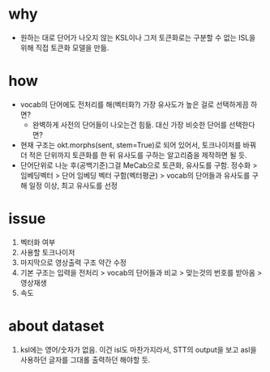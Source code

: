 # why
- 원하는 대로 단어가 나오지 않는 KSL이나 그저 토큰화로는 구분할 수 없는 ISL을 위해 직접 토큰화 모델을 만듦.

# how
- vocab의 단어에도 전처리를 해(벡터화?) 가장 유사도가 높은 걸로 선택하게끔 하면?
  - 완벽하게 사전의 단어들이 나오는건 힘듦. 대신 가장 비슷한 단어를 선택한다면?
- 현재 구조는 okt.morphs(sent, stem=True)로 되어 있어서, 토크나이저를 바꿔 더 적은 단위까지 토큰화를 한 뒤 유사도를 구하는 알고리즘을 제작하면 될 듯. 
- 단어단위로 나눈 후(공백기준)그걸 MeCab으로 토큰화, 유사도를 구함. 정수화 > 임베딩벡터 > 단어 임베딩 벡터 구함(벡터평균) > vocab의 단어들과 유사도를 구해 일정 이상, 최고 유사도를 선정

# issue
1. 벡터화 여부
2. 사용할 토크나이저
3. 마지막으로 영상출력 구조 약간 수정
4. 기본 구조는 입력을 전처리 > vocab의 단어들과 비교 > 맞는것의 번호를 받아옴 > 영상재생
5. 속도

# about dataset
1. ksl에는 영어/숫자가 없음. 이건 isl도 마찬가지라서, STT의 output을 보고 asl을 사용하던 글자를 그대롤 출력하던 해야할 듯.

